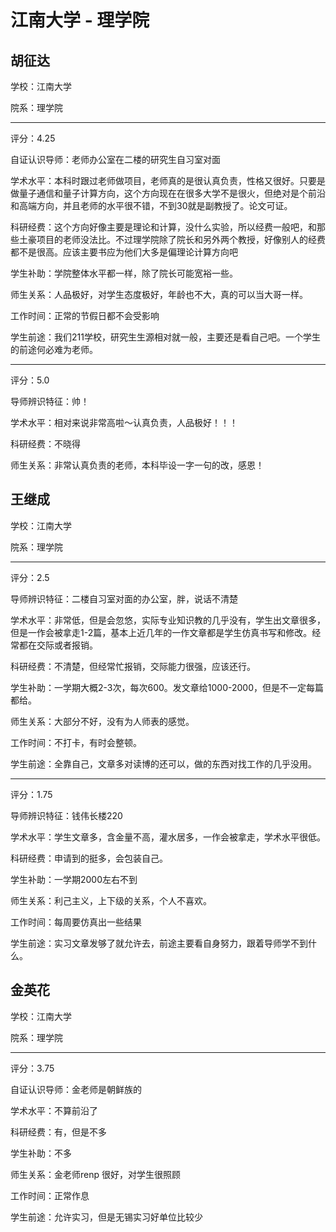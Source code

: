 # 江南大学 - 理学院

## 胡征达

学校：江南大学

院系：理学院

* * *

评分：4.25

自证认识导师：老师办公室在二楼的研究生自习室对面

学术水平：本科时跟过老师做项目，老师真的是很认真负责，性格又很好。只要是做量子通信和量子计算方向，这个方向现在在很多大学不是很火，但绝对是个前沿和高端方向，并且老师的水平很不错，不到30就是副教授了。论文可证。

科研经费：这个方向好像主要是理论和计算，没什么实验，所以经费一般吧，和那些土豪项目的老师没法比。不过理学院除了院长和另外两个教授，好像别人的经费都不是很高。应该主要书应为他们大多是偏理论计算方向吧

学生补助：学院整体水平都一样，除了院长可能宽裕一些。

师生关系：人品极好，对学生态度极好，年龄也不大，真的可以当大哥一样。

工作时间：正常的节假日都不会受影响

学生前途：我们211学校，研究生生源相对就一般，主要还是看自己吧。一个学生的前途何必难为老师。

* * *

评分：5.0

导师辨识特征：帅！

学术水平：相对来说非常高啦～认真负责，人品极好！！！

科研经费：不晓得

师生关系：非常认真负责的老师，本科毕设一字一句的改，感恩！

## 王继成

学校：江南大学

院系：理学院

* * *

评分：2.5

导师辨识特征：二楼自习室对面的办公室，胖，说话不清楚

学术水平：非常低，但是会忽悠，实际专业知识教的几乎没有，学生出文章很多，但是一作会被拿走1-2篇，基本上近几年的一作文章都是学生仿真书写和修改。经常都在交际或者报销。

科研经费：不清楚，但经常忙报销，交际能力很强，应该还行。

学生补助：一学期大概2-3次，每次600。发文章给1000-2000，但是不一定每篇都给。

师生关系：大部分不好，没有为人师表的感觉。

工作时间：不打卡，有时会整顿。

学生前途：全靠自己，文章多对读博的还可以，做的东西对找工作的几乎没用。

* * *

评分：1.75

导师辨识特征：钱伟长楼220

学术水平：学生文章多，含金量不高，灌水居多，一作会被拿走，学术水平很低。

科研经费：申请到的挺多，会包装自己。

学生补助：一学期2000左右不到

师生关系：利己主义，上下级的关系，个人不喜欢。

工作时间：每周要仿真出一些结果

学生前途：实习文章发够了就允许去，前途主要看自身努力，跟着导师学不到什么。

## 金英花

学校：江南大学

院系：理学院

* * *

评分：3.75

自证认识导师：金老师是朝鲜族的

学术水平：不算前沿了

科研经费：有，但是不多

学生补助：不多

师生关系：金老师renp 很好，对学生很照顾

工作时间：正常作息

学生前途：允许实习，但是无锡实习好单位比较少